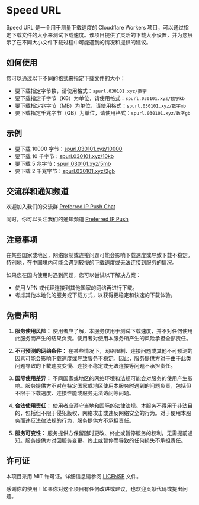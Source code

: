 # Speed URL

Speed URL 是一个用于测量下载速度的 Cloudflare Workers 项目，可以通过指定下载文件的大小来测试下载速度。该项目提供了灵活的下载大小设置，并为您展示了在不同大小文件下载过程中可能遇到的情况和提供的建议。

## 如何使用

您可以通过以下不同的格式来指定下载文件的大小：

- 要下载指定字节数，请使用格式：`spurl.030101.xyz/数字`
- 要下载指定千字节（KB）为单位，请使用格式：`spurl.030101.xyz/数字kb`
- 要下载指定兆字节（MB）为单位，请使用格式：`spurl.030101.xyz/数字mb`
- 要下载指定千兆字节（GB）为单位，请使用格式：`spurl.030101.xyz/数字gb`

## 示例

- 要下载 10000 字节：[spurl.030101.xyz/10000](http://spurl.030101.xyz/10000)
- 要下载 10 千字节：[spurl.030101.xyz/10kb](http://spurl.030101.xyz/10kb)
- 要下载 5 兆字节：[spurl.030101.xyz/5mb](http://spurl.030101.xyz/5mb)
- 要下载 2 千兆字节：[spurl.030101.xyz/2gb](http://spurl.030101.xyz/2gb)

## 交流群和通知频道

欢迎加入我们的交流群 [Preferred IP Push Chat](https://t.me/Preferred_IP_Push_Chat)

同时，你可以关注我们的通知频道 [Preferred IP Push](https://t.me/Preferred_IP_Push)

## 注意事项

在某些国家或地区，网络限制或连接问题可能会影响下载速度或导致下载不稳定。特别地，在中国境内可能会遇到较慢的下载速度或无法连接到服务的情况。

如果您在国内使用时遇到问题，您可以尝试以下解决方案：

- 使用 VPN 或代理连接到其他国家的网络再进行下载。
- 考虑其他本地化的服务或下载方式，以获得更稳定和快速的下载体验。

## 免责声明

1. **服务使用风险：** 使用者应了解，本服务仅用于测试下载速度，并不对任何使用此服务而产生的结果负责。使用者对使用本服务所产生的风险承担全部责任。

2. **不可预测的网络条件：** 在某些情况下，网络限制、连接问题或其他不可预测的因素可能会影响下载速度或导致服务不稳定。因此，服务提供方对于由于此类问题导致的下载速度变慢、连接不稳定或无法连接等问题不承担责任。

3. **国际使用差异：** 不同国家或地区的网络环境和法规可能会对服务的使用产生影响。服务提供方不对在特定国家或地区使用本服务时遇到的问题负责，包括但不限于下载速度、连接性能或服务无法访问等问题。

4. **合法使用责任：** 使用者应遵守当地和国际的法律法规。本服务不得用于非法目的，包括但不限于侵犯版权、网络攻击或违反网络安全的行为。对于使用本服务而违反法律法规的行为，服务提供方不承担责任。

5. **服务可变性：** 服务提供方保留随时更改、终止或暂停服务的权利，无需提前通知。服务提供方对因服务变更、终止或暂停而导致的任何损失不承担责任。


## 许可证

本项目采用 MIT 许可证。详细信息请参阅 [LICENSE](LICENSE) 文件。

感谢你的使用！如果你对这个项目有任何改进或建议，也欢迎贡献代码或提出问题。

